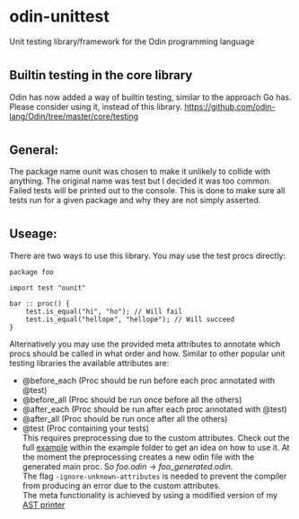 # odin-unittest
Unit testing library/framework for the Odin programming language

#
## Builtin testing in the core library
Odin has now added a way of builtin testing, similar to the approach Go has.
Please consider using it, instead of this library.
https://github.com/odin-lang/Odin/tree/master/core/testing

#
## General:
The package name ounit was chosen to make it unlikely to collide with anything.
The original name was test but I decided it was too common.
\
Failed tests will be printed out to the console.
This is done to make sure all tests run for a given package and why they are not simply asserted.

#
## Useage:
There are two ways to use this library.
You may use the test procs directly:
```odin
package foo

import test "ounit"

bar :: proc() {
    test.is_equal("hi", "ho"); // Will fail
    test.is_equal("hellope", "hellope"); // Will succeed
}
```
Alternatively you may use the provided meta attributes to annotate which procs should be called in what order and how.
Similar to other popular unit testing libraries the available attributes are:
* @before_each  (Proc should be run before each proc annotated with @test)
* @before_all   (Proc should be run once before all the others)
* @after_each   (Proc should be run after each proc annotated with @test)
* @after_all    (Proc should be run once after all the others)
* @test         (Proc containing your tests)
\
This requires preprocessing due to the custom attributes.
Check out the full [example](https://github.com/zhibog/odin-unittest/tree/master/example/meta_example "example") within the example folder to get an idea on how to use it.
At the moment the preprocessing creates a new odin file with the generated main proc.
So *foo.odin* -> *foo_generated.odin*.
\
The flag ``-ignore-unknown-attributes`` is needed to prevent the compiler from producing an error due to the custom attributes.
\
The meta functionality is achieved by using a modified version of my [AST printer](https://github.com/zhibog/odin-ast-printer "AST printer")

